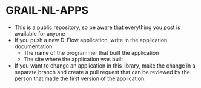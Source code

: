 # GRAIL-NL-APPS

- This is a public repository, so be aware that everything you post is available for 
  anyone
- If you push a new D-Flow application, write in the application documentation:
	- The name of the programmer that built the application
 	- The site where the application was built
- If you want to change an application in this library, make the change in a separate 
 	branch and create a pull request that can be reviewed by the person that made the 
 	first version of the application.